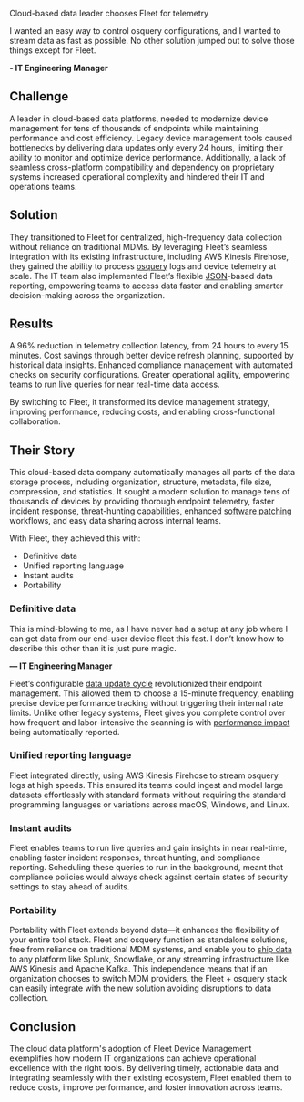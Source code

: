 Cloud-based data leader chooses Fleet for telemetry

<div purpose="attribution-quote">

I wanted an easy way to control osquery configurations, and I wanted to stream data as fast as possible. No other solution jumped out to solve those things except for Fleet.

**- IT Engineering Manager**
</div>

## Challenge

A leader in cloud-based data platforms, needed to modernize device management for tens of thousands of endpoints while maintaining performance and cost efficiency. Legacy device management tools caused bottlenecks by delivering data updates only every 24 hours, limiting their ability to monitor and optimize device performance. Additionally, a lack of seamless cross-platform compatibility and dependency on proprietary systems increased operational complexity and hindered their IT and operations teams.

## Solution

They transitioned to Fleet for centralized, high-frequency data collection without reliance on traditional MDMs. By leveraging Fleet’s seamless integration with its existing infrastructure, including AWS Kinesis Firehose, they gained the ability to process [osquery](https://osquery.io/) logs and device telemetry at scale. The IT team also implemented Fleet’s flexible [JSON](https://en.wikipedia.org/wiki/JSON)-based data reporting, empowering teams to access data faster and enabling smarter decision-making across the organization.

## Results

<div purpose="checklist">

A 96% reduction in telemetry collection latency, from 24 hours to every 15 minutes.
Cost savings through better device refresh planning, supported by historical data insights.
Enhanced compliance management with automated checks on security configurations.
Greater operational agility, empowering teams to run live queries for near real-time data access.
</div>

By switching to Fleet, it transformed its device management strategy, improving performance, reducing costs, and enabling cross-functional collaboration.


## Their Story

 This cloud-based data company automatically manages all parts of the data storage process, including organization, structure, metadata, file size, compression, and statistics. It sought a modern solution to manage tens of thousands of devices by providing thorough endpoint telemetry, faster incident response, threat-hunting capabilities, enhanced [software patching](https://fleetdm.com/software-management) workflows, and easy data sharing across internal teams.

With Fleet, they achieved this with:

- Definitive data
- Unified reporting language
- Instant audits
- Portability

### Definitive data
<div purpose="attribution-quote">

This is mind-blowing to me, as I have never had a setup at any job where I can get data from our end-user device fleet this fast. I don’t know how to describe this other than it is just pure magic.

**— IT Engineering Manager**
</div>

Fleet’s configurable [data update cycle](https://fleetdm.com/docs/configuration/fleet-server-configuration#osquery-detail-update-interval) revolutionized their endpoint management. This allowed them to choose a 15-minute frequency, enabling precise device performance tracking without triggering their internal rate limits. Unlike other legacy systems, Fleet gives you complete control over how frequent and labor-intensive the scanning is with [performance impact](https://fleetdm.com/releases/fleet-4.5.0) being automatically reported.

### Unified reporting language

Fleet integrated directly, using AWS Kinesis Firehose to stream osquery logs at high speeds. This ensured its teams could ingest and model large datasets effortlessly with standard formats without requiring the standard programming languages or variations across macOS, Windows, and Linux.

### Instant audits

Fleet enables teams to run live queries and gain insights in near real-time, enabling faster incident responses, threat hunting, and compliance reporting. Scheduling these queries to run in the background, meant that compliance policies would always check against certain states of security settings to stay ahead of audits.

### Portability

Portability with Fleet extends beyond data—it enhances the flexibility of your entire tool stack. Fleet and osquery function as standalone solutions, free from reliance on traditional MDM systems, and enable you to [ship data](https://fleetdm.com/guides/log-destinations) to any platform like Splunk, Snowflake, or any streaming infrastructure like AWS Kinesis and Apache Kafka. This independence means that if an organization chooses to switch MDM providers, the Fleet + osquery stack can easily integrate with the new solution avoiding disruptions to data collection. 


## Conclusion
The cloud data platform's adoption of Fleet Device Management exemplifies how modern IT organizations can achieve operational excellence with the right tools. By delivering timely, actionable data and integrating seamlessly with their existing ecosystem, Fleet enabled them to reduce costs, improve performance, and foster innovation across teams.

<call-to-action></call-to-action>

<meta name="category" value="announcements">
<meta name="authorGitHubUsername" value="Drew-P-drawers">
<meta name="authorFullName" value="Andrew Baker">
<meta name="publishedOn" value="2024-12-20">
<meta name="articleTitle" value="Cloud-based data leader chooses Fleet for telemetry">
<meta name="description" value="Cloud-based data leader chooses Fleet for telemetry">
<meta name="showOnTestimonialsPageWithEmoji" value="🚪">
